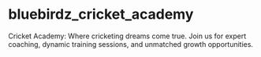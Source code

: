 # bluebirdz_cricket_academy
 Cricket Academy: Where cricketing dreams come true. Join us for expert coaching, dynamic training sessions, and unmatched growth opportunities.
